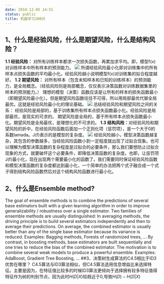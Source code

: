 ```yaml
---
date: 2018-12-05 14:51
status: public
title: 机器学习100问
---
```


## 1、什么是经验风险，什么是期望风险，什么是结构风险？
<strong> 1.1 经验风险： </strong>对所有训练样本都求一次损失函数，再累加求平均。即，模型f(x)对训练样本中所有样本的预测能力。
![](~/14-53-32.jpg)
所谓经验风险最小化即对训练集中的所有样本点损失函数的平均最小化。经验风险越小说明模型f(x)对训练集的拟合程度越好。
<strong> 1.2 期望风险：</strong> 对所有样本（包含未知样本和已知的训练样本）的预测能力，是全局概念。（经验风险则是局部概念，仅仅表示决策函数对训练数据集里的样本的预测能力。）
理想的模型（决策）函数应该是让所有的样本的损失函数最小（即期望风险最小化）。但是期望风险函数往往不可得，所以用局部最优代替全局最优。这就是经验风险最小化的理论基础。 
![](~/14-56-37.jpg)
总结经验风险和期望风险之间的关系：
经验风险是局部的，基于训练集所有样本点损失函数最小化。经验风险是局部最优，是现实的可求的。
期望风险是全局的，基于所有样本点损失函数最小化。期望风险是全局最优，是理想化的不可求的。
<strong>1.3 结构风险：</strong>对经验风险和期望风险的折中，在经验风险函数后面加一个正则化项（惩罚项），是一个大于0的系数lamada。J(f)表示的是模型的复杂度。
![](~/14-57-54.jpg)
经验风险越小，模型决策函数越复杂，其包含的参数越多，当经验风险函数小到一定程度就出现了过拟合现象。也可以理解为模型决策函数的复杂程度是过拟合的必要条件，那么我们要想防止过拟合现象的方式，就要破坏这个必要条件，即降低决策函数的复杂度。也即，让惩罚项J(f)最小化，现在出现两个需要最小化的函数了。我们需要同时保证经验风险函数和模型决策函数的复杂度都达到最小化，一个简单的办法把两个式子融合成一个式子得到结构风险函数然后对这个结构风险函数进行最小化。
## 2、什么是Ensemble method?
The goal of ensemble methods is to combine the predictions of several base estimators built with a given learning algorithm in order to improve generalizability / robustness over a single estimator.
Two families of ensemble methods are usually distinguished:
In averaging methods, the driving principle is to build several estimators independently and then to average their predictions. On average, the combined estimator is usually better than any of the single base estimator because its variance is reduced.
Examples: Bagging methods, Forests of randomized trees, …
By contrast, in boosting methods, base estimators are built sequentially and one tries to reduce the bias of the combined estimator. The motivation is to combine several weak models to produce a powerful ensemble.
Examples: AdaBoost, Gradient Tree Boosting, …
##3、决策树生成算法的C4.5相比于ID3优势在哪里？
C4.5算法与ID3算法相似，但C4.5算法选用信息增益比来选择特征。主要是因为，在特征值比较多的时候ID3算法更倾向于选择拥有较多特征值得特征作为树的判别节点，因为此时$H(D|X)$较趋近于0,导致$H(D)-H(D|X)$